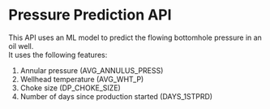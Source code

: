 # Pressure Prediction API
This API uses an ML model to predict the flowing bottomhole pressure in an oil well. <br>
It uses the following features:
1. Annular pressure (AVG_ANNULUS_PRESS)
2. Wellhead temperature (AVG_WHT_P)
3. Choke size (DP_CHOKE_SIZE)
4. Number of days since production started (DAYS_1STPRD)

